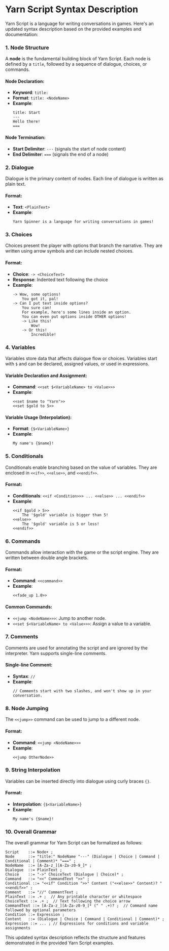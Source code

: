 # Yarn Script Syntax Description

Yarn Script is a language for writing conversations in games. Here's an updated syntax description based on the provided examples and documentation:

### 1. **Node Structure**

A **node** is the fundamental building block of Yarn Script. Each node is defined by a `title`, followed by a sequence of dialogue, choices, or commands.

#### Node Declaration:
- **Keyword**: `title:`
- **Format**: `title: <NodeName>`
- **Example**:
  ```yarn
  title: Start
  ---
  Hello there!
  ===
  ```

#### Node Termination:
- **Start Delimiter**: `---` (signals the start of node content)
- **End Delimiter**: `===` (signals the end of a node)

### 2. **Dialogue**

Dialogue is the primary content of nodes. Each line of dialogue is written as plain text.

#### Format:
- **Text**: `<PlainText>`
- **Example**:
  ```yarn
  Yarn Spinner is a language for writing conversations in games!
  ```

### 3. **Choices**

Choices present the player with options that branch the narrative. They are written using arrow symbols and can include nested choices.

#### Format:
- **Choice**: `-> <ChoiceText>`
- **Response**: Indented text following the choice
- **Example**:
  ```yarn
  -> Wow, some options!
      You got it, pal!
  -> Can I put text inside options?
      You sure can!
      For example, here's some lines inside an option.
      You can even put options inside OTHER options!
      -> Like this!
          Wow!
      -> Or this!
          Incredible!
  ```

### 4. **Variables**

Variables store data that affects dialogue flow or choices. Variables start with `$` and can be declared, assigned values, or used in expressions.

#### Variable Declaration and Assignment:
- **Command**: `<<set $<VariableName> to <Value>>>`
- **Example**:
  ```yarn
  <<set $name to "Yarn">>
  <<set $gold to 5>>
  ```

#### Variable Usage (Interpolation):
- **Format**: `{$<VariableName>}`
- **Example**:
  ```yarn
  My name's {$name}!
  ```

### 5. **Conditionals**

Conditionals enable branching based on the value of variables. They are enclosed in `<<if>>`, `<<else>>`, and `<<endif>>`.

#### Format:
- **Conditionals**: `<<if <Condition>>> ... <<else>> ... <<endif>>`
- **Example**:
  ```yarn
  <<if $gold > 5>>
      The '$gold' variable is bigger than 5!
  <<else>>
      The '$gold' variable is 5 or less!
  <<endif>>
  ```

### 6. **Commands**

Commands allow interaction with the game or the script engine. They are written between double angle brackets.

#### Format:
- **Command**: `<<command>>`
- **Example**:
  ```yarn
  <<fade_up 1.0>>
  ```

#### Common Commands:
- `<<jump <NodeName>>>`: Jump to another node.
- `<<set $<VariableName> to <Value>>>`: Assign a value to a variable.

### 7. **Comments**

Comments are used for annotating the script and are ignored by the interpreter. Yarn supports single-line comments.

#### Single-line Comment:
- **Syntax**: `//`
- **Example**:
  ```yarn
  // Comments start with two slashes, and won't show up in your conversation.
  ```

### 8. **Node Jumping**

The `<<jump>>` command can be used to jump to a different node.

#### Format:
- **Command**: `<<jump <NodeName>>>`
- **Example**:
  ```yarn
  <<jump OtherNode>>
  ```

### 9. **String Interpolation**

Variables can be inserted directly into dialogue using curly braces `{}`.

#### Format:
- **Interpolation**: `{$<VariableName>}`
- **Example**:
  ```yarn
  My name's {$name}!
  ```

### 10. **Overall Grammar**

The overall grammar for Yarn Script can be formalized as follows:

```ebnf
Script    ::= Node+ ;
Node      ::= "title:" NodeName "---" (Dialogue | Choice | Command | Conditional | Comment)* "===" ;
NodeName  ::= [A-Za-z_][A-Za-z0-9_]* ;
Dialogue  ::= PlainText ;
Choice    ::= "->" ChoiceText (Dialogue | Choice)* ;
Command   ::= "<<" CommandText ">>" ;
Conditional ::= "<<if" Condition ">>" Content ("<<else>>" Content)? "<<endif>>" ;
Comment   ::= "//" CommentText ;
PlainText ::= .+ ;  // Any printable character or whitespace
ChoiceText ::= .+ ;  // Text following the choice arrow
CommandText ::= [A-Za-z_][A-Za-z0-9_]* (" " .+)? ;  // Command name followed by optional parameters
Condition ::= Expression ;
Content   ::= (Dialogue | Choice | Command | Conditional | Comment)* ;
Expression ::= ... ; // Expressions for conditions and variable assignments
```

This updated syntax description reflects the structure and features demonstrated in the provided Yarn Script examples.

